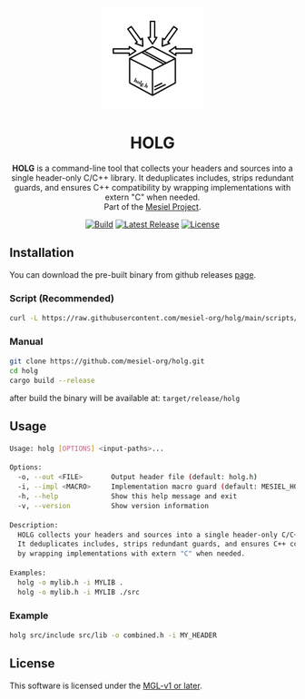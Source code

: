 <p align="center">
  <img src="docs/assets/logo.jpg" alt="HOLG Logo" width="180"/>
</p>

<h1 align="center">HOLG</h1>

<p align="center">
  <strong>HOLG</strong> is a command-line tool that collects your headers and sources into a single header-only C/C++ library. It deduplicates includes, strips redundant guards, and ensures C++ compatibility by wrapping implementations with extern "C" when needed.</br>
  Part of the <a href="https://github.com/mesiel-org">Mesiel Project</a>.
</p>

<p align="center">
  <a href="https://github.com/mesiel-org/holg/actions/workflows/cd.yml"><img src="https://github.com/mesiel-org/holg/actions/workflows/cd.yml/badge.svg" alt="Build"/></a>
  <a href="https://github.com/mesiel-org/holg/releases"><img src="https://img.shields.io/github/v/release/mesiel-org/holg" alt="Latest Release"/></a>
  <a href="https://www.gnu.org/licenses/gpl-3.0.html"><img src="https://img.shields.io/badge/license-GPLv3-blue" alt="License"/></a>
</p>


## Installation

You can download the pre-built binary from github releases [page](https://github.com/mesiel-org/holg/releases).

### Script (Recommended)

```bash
curl -L https://raw.githubusercontent.com/mesiel-org/holg/main/scripts/install.sh | bash
```

### Manual

```bash
git clone https://github.com/mesiel-org/holg.git
cd holg
cargo build --release
```

after build the binary will be available at: `target/release/holg`



## Usage

```bash
Usage: holg [OPTIONS] <input-paths>...

Options:
  -o, --out <FILE>       Output header file (default: holg.h)
  -i, --impl <MACRO>     Implementation macro guard (default: MESIEL_HOLG)
  -h, --help             Show this help message and exit
  -v, --version          Show version information

Description:
  HOLG collects your headers and sources into a single header-only C/C++ library.
  It deduplicates includes, strips redundant guards, and ensures C++ compatibility
  by wrapping implementations with extern "C" when needed.

Examples:
  holg -o mylib.h -i MYLIB .
  holg -o mylib.h -i MYLIB ./src
```


### Example

```bash
holg src/include src/lib -o combined.h -i MY_HEADER
```

## License
This software is licensed under the [MGL-v1 or later](LICENSE).
